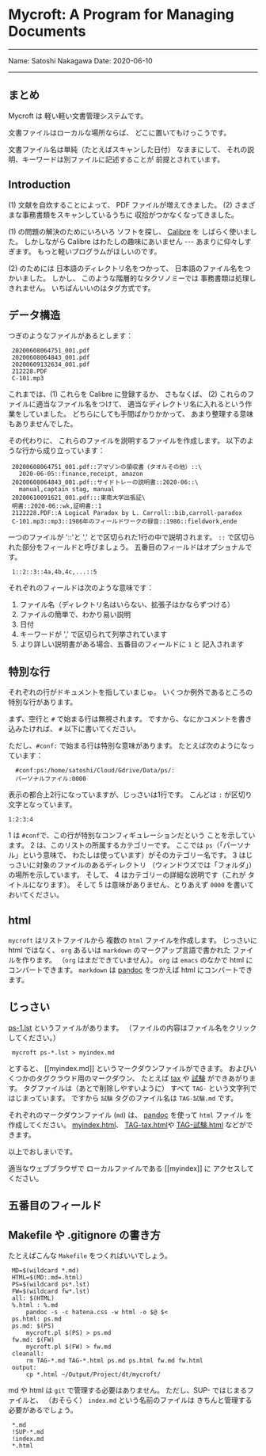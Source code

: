 <!-- -*- coding: utf-8; mode: markdown -*- -->

# Mycroft: A Program for Managing Documents

---

Name: Satoshi Nakagawa
Date: 2020-06-10

---

## まとめ

Mycroft は 軽い軽い文書管理システムです。

文書ファイルはローカルな場所ならば、
どこに置いてもけっこうです。

文書ファイル名は単純（たとえばスキャンした日付）
なままにして、
それの説明、キーワードは別ファイルに記述することが
前提とされています。


## Introduction

(1) 文献を自炊することによって、
PDF ファイルが増えてきました。
(2) さまざまな事務書類をスキャンしているうちに
収拾がつかなくなってきました。

(1) の問題の解決のためにいろいろ
ソフトを探し、
[Calibre](https://calibre-ebook.com/) を
しばらく使いました。
しかしながら Calibre はわたしの趣味にあいません ---
あまりに仰々しすぎます。
もっと軽いプログラムがほしいのです。

(2) のためには
日本語のディレクトリ名をつかって、
日本語のファイル名をつかいました。
しかし、
このような階層的なタクソノミーでは
事務書類は処理しきれません。
いちばんいいのはタグ方式です。

<!-- Mycroft は、ファイルを
文献ファイルとそれ以外とに分類します。 -->

## データ構造

つぎのようなファイルがあるとします：


     20200608064751_001.pdf
     20200608064843_001.pdf
     20200609132634_001.pdf
     212228.PDF
     C-101.mp3
     

これまでは、(1) これらを Calibre に登録するか、
さもなくば、
(2) これらのファイルに適当なファイル名をつけて、
適当なディレクトリ名に入れるという作業をしていました。
どちらにしても手間ばかりかかって、
あまり整理する意味もありませんでした。

その代わりに、
これらのファイルを説明するファイルを作成します。
以下のような行から成り立っています：

     20200608064751_001.pdf::アマゾンの領収書（タオルその他）::\
       2020-06-05::finance,receipt, amazon
     20200608064843_001.pdf::サイドトレーの説明書::2020-06::\
       manual,captain stag, manual
     20200610091621_001.pdf:::東南大学出張証\
     明書::2020-06::wk,証明書::1
     2122228.PDF::A Logical Paradox by L. Carroll::bib,carroll-paradox
     C-101.mp3::mp3::1986年のフィールドワークの録音::1986::fieldwork,ende

一つのファイルが '::'と ',' とで区切られた1行の中で説明されます。
`::` で区切られた部分をフィールドと呼びましょう。
五番目のフィールドはオプショナルです。

     1::2::3::4a,4b,4c,...::5

それぞれのフィールドは次のような意味です：

 1. ファイル名（ディレクトリ名はいらない、拡張子はかならずつける）
 2. ファイルの簡単で、わかり易い説明
 3. 日付
 4. キーワードが ',' で区切られて列挙されています
 5. より詳しい説明書がある場合、五番目のフィールドに `1` と
    記入されます
 

## 特別な行

それぞれの行がドキュメントを指していまじゅ。
いくつか例外であるところの特別な行があります。

まず、空行と `#` で始まる行は無視されます。
ですから、なにかコメントを書き込みたければ、
`#` 以下に書いてください。

ただし、`#conf:` で始まる行は特別な意味があります。
たとえば次のようになっています：

      #conf:ps:/home/satoshi/Cloud/Gdrive/Data/ps/:
      パーソナルファイル:0000

表示の都合上2行になっていますが、じっさいは1行です。
こんどは `:` が区切り文字となっています。

    1:2:3:4
    
1 は `#conf`で、この行が特別なコンフィギュレーションだという
ことを示しています。
2 は、このリストの所属するカテゴリーです。
ここでは `ps`（「パーソナル」という意味で、
わたしは使っています）がそのカテゴリー名です。
3 はじっさいに対象のファイルのあるディレクトリ
（ウィンドウズでは「フォルダ」）の場所を示しています。
そして、
4 はカテゴリーの詳細な説明です（これが
タイトルになります）。
そして 
5 は意味がありません、とりあえず
`0000` を書いておいてください。

## html

`mycroft` はリストファイルから
複数の `html` ファイルを作成します。
じっさいに html ではなく、
`org` あるいは `markdown` のマークアップ言語で書かれた
ファイルを作ります。
（`org` はまだできていません）。
`org` は `emacs` のなかで html にコンバートできます。
`markdown` は 
[pandoc](https://pandoc.org) をつかえば html
にコンバートできます。

## じっさい

[ps-1.lst](ps-1.lst)  というファイルがあります。
（ファイルの内容はファイル名をクリックしてください。）


     mycroft ps-*.lst > myindex.md
     
とすると、
[[myindex.md]] というマークダウンファイルができます。
およびいくつかのタグクラウド用のマークダウン、
たとえば [tax](TAG-tax.html) や
[試験](TAG-試験) ができあがります。
タグファイルは（あとで削除しやすいように）
すべて `TAG-` という文字列ではじまっています。
ですから `試験` タグのファイル名は
`TAG-試験.md` です。

それぞれのマークダウンファイル (`md`) は、
[pandoc](https://pandoc.org) を使って `html` ファイル
を作成してください。
[myindex.html](myindex.html)、
[TAG-tax.html](TAG-tax.html)や
[TAG-試験.html](TAG-試験.html) などができます。

以上でおしまいです。

適当なウェブブラウザで
ローカルファイルである [[myindex]] に
アクセスしてください。

## 五番目のフィールド



## Makefile や .gitignore の書き方

たとえばこんな `Makefile` をつくればいいでしょう。

     MD=$(wildcard *.md)
     HTML=$(MD:.md=.html)
     PS=$(wildcard ps*.lst)
     FW=$(wildcard fw*.lst)
     all: $(HTML) 
     %.html : %.md
         pandoc -s -c hatena.css -w html -o $@ $<
     ps.html: ps.md
     ps.md: $(PS)
         mycroft.pl $(PS) > ps.md
     fw.md: $(FW)
         mycroft.pl $(FW) > fw.md
     cleanall:
         rm TAG-*.md TAG-*.html ps.md ps.html fw.md fw.html
     output:
         cp *.html ~/Output/Project/dt/mycroft/


md や html は `git` で管理する必要はありません。
ただし、SUP- ではじまるファイルと、
（おそらく） `index.md` という名前のファイルは
きちんと管理する必要があるでしょう。

     *.md
     !SUP-*.md
     !index.md
     *.html
     
